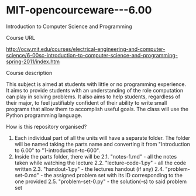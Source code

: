 MIT-opencourceware---6.00
=========================

Introduction to Computer Science and Programming

Course URL

http://ocw.mit.edu/courses/electrical-engineering-and-computer-science/6-00sc-introduction-to-computer-science-and-programming-spring-2011/index.htm

Course description

This subject is aimed at students with little or no programming experience. It aims to provide students with an understanding of the role computation can play in solving problems. It also aims to help students, regardless of their major, to feel justifiably confident of their ability to write small programs that allow them to accomplish useful goals. The class will use the Python programming language.

How is this repository organised?

1. Each individual part of all the units will have a separate folder. The folder will be named taking the parts name and converting it from "Introduction to 6.00" to "1-introduction-to-600".
2. Inside the parts folder, there will be
	2.1. "notes-1.md" - all the notes taken while watching the lecture
	2.2. "lecture-code-1.py" - all the code written
	2.3. "handout-1.py" - the lectures handout (if any)
	2.4. "problem-set-0.md" - the assigned problem set with its ID corresponding to the one provided
	2.5. "problem-set-0.py" - the solution(-s) to said problem set

